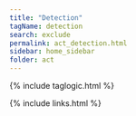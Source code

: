 ```yaml
---
title: "Detection"
tagName: detection
search: exclude
permalink: act_detection.html
sidebar: home_sidebar
folder: act
---
```



{% include taglogic.html %}

{% include links.html %}
